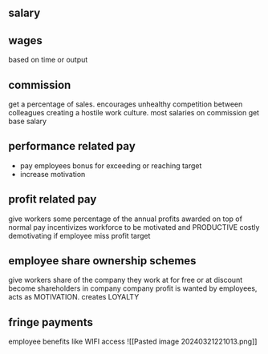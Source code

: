 ## salary
## wages
based on time or output
## commission
get a percentage of sales. encourages unhealthy competition between colleagues creating a hostile work culture. most salaries on commission get base salary
## performance related pay
- pay employees bonus for exceeding or reaching target
- increase motivation
## profit related pay
give workers some percentage of the annual profits
awarded on top of normal pay
incentivizes workforce to be motivated and PRODUCTIVE
costly
demotivating if employee miss profit target
## employee share ownership schemes
give workers share of the company they work at for free or at discount
become shareholders in company
company profit is wanted by employees, acts as MOTIVATION. creates LOYALTY
## fringe payments
employee benefits like WIFI access
![[Pasted image 20240321221013.png]]